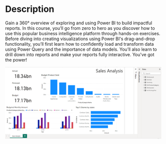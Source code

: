 # Description

Gain a 360° overview of exploring and using Power BI to build impactful reports. In this course, you’ll go from zero to hero as you discover how to use this popular business intelligence platform through hands-on exercises. Before diving into creating visualizations using Power BI's drag-and-drop functionality, you’ll first learn how to confidently load and transform data using Power Query and the importance of data models. You’ll also learn to drill down into reports and make your reports fully interactive. You've got the power!


![alt text](https://github.com/peterpotros71/Power-BI/blob/main/DataCamp/Data%20Analyst%20in%20Power%20BI/01.%20Introduction%20to%20Power%20BI/Sales%20Analysis.PNG?raw=true)
